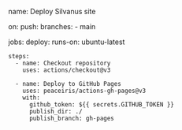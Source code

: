 name: Deploy Silvanus site

on:
  push:
    branches:
      - main

jobs:
  deploy:
    runs-on: ubuntu-latest

    steps:
      - name: Checkout repository
        uses: actions/checkout@v3

      - name: Deploy to GitHub Pages
        uses: peaceiris/actions-gh-pages@v3
        with:
          github_token: ${{ secrets.GITHUB_TOKEN }}
          publish_dir: ./
          publish_branch: gh-pages

